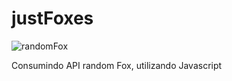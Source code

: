 # justFoxes

![randomFox](https://user-images.githubusercontent.com/37297378/170796056-0e0771fc-311a-4f16-9c89-fb96735b7a3a.png)

Consumindo API random Fox, utilizando Javascript
